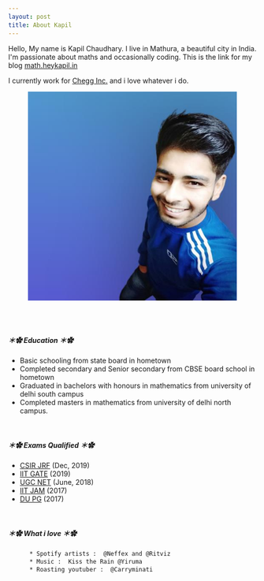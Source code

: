 ```yaml
---
layout: post
title: About Kapil
---
```



Hello, My name is Kapil Chaudhary. I live in Mathura, a beautiful city in India. I'm passionate about maths and occasionally coding. This is the link for my blog <a href="//math.heykapil.in" target="_blank">math.heykapil.in</a>

I currently work for <a href="https://en.m.wikipedia.org/wiki/Chegg" target="_blank">Chegg Inc.</a> and i love whatever i do. 

<figure>
  <img alt="Kapil Chaudhary" src="/me.png" />
</figure>






<br><br>


##### ＊✿ **Education** ＊✿ 

 <ul> <li> Basic schooling from state board in hometown</li>
  <li>Completed secondary and Senior secondary from CBSE board school in hometown</li>
  <li> Graduated in bachelors with honours in mathematics from university of delhi south campus</li>
  <li> Completed masters in mathematics from university of delhi north campus.
</li>
</ul>
<br>

##### ＊✿ **Exams Qualified** ＊✿
<ul>
 <li><a href="https://csirhrdg.res.in/Home/Index/1/Default/1246/60" target="_blank">CSIR JRF</a>     (Dec, 2019)</li>
 <li><a href="https://en.m.wikipedia.org/wiki/Graduate_Aptitude_Test_in_Engineering" target="_blank">IIT GATE</a>             (2019) </li> 
 <li> <a href="https://nta.ac.in/Csirexam" target="_blank">UGC NET</a>     (June, 2018) </li>
 <li> <a href="https://en.m.wikipedia.org/wiki/Joint_Admission_Test_for_M.Sc." target="_blank">IIT JAM</a>   (2017)  </li>   
 <li> <a href="http://du.ac.in/du/index.php?page=admissions" target="_blank">DU PG</a>            (2017)  </li>    
</ul>

<br>

##### ＊✿ **What i love** ＊✿

          * Spotify artists :  @Neffex and @Ritviz
          * Music :  Kiss the Rain @Yiruma
          * Roasting youtuber :  @Carryminati
